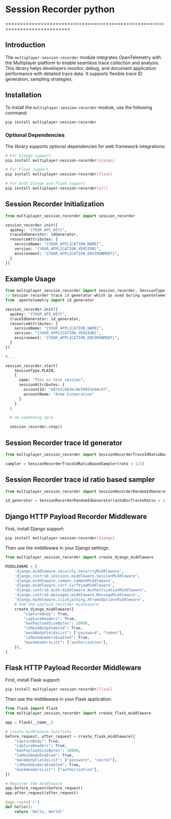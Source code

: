 # Session Recorder python
============================================================================
##  Introduction
The `multiplayer-session-recorder` module integrates OpenTelemetry with the Multiplayer platform to enable seamless trace collection and analysis. This library helps developers monitor, debug, and document application performance with detailed trace data. It supports flexible trace ID generation, sampling strategies.

## Installation

To install the `multiplayer-session-recorder` module, use the following command:

```bash
pip install multiplayer-session-recorder
```

### Optional Dependencies

The library supports optional dependencies for web framework integrations:

```bash
# For Django support
pip install multiplayer-session-recorder[django]

# For Flask support  
pip install multiplayer-session-recorder[flask]

# For both Django and Flask support
pip install multiplayer-session-recorder[all]
```

## Session Recorder Initialization

```python
from multiplayer_session_recorder import session_recorder

session_recorder.init({
  apiKey: "{YOUR_API_KEY}",
  traceIdGenerator: idGenerator,
  resourceAttributes: {
    serviceName: "{YOUR_APPLICATION_NAME}",
    version: "{YOUR_APPLICATION_VERSION}",
    environment: "{YOUR_APPLICATION_ENVIRONMENT}",
  }
})
```

## Example Usage

```python
from multiplayer_session_recorder import session_recorder, SessionType
// Session recorder trace id generator which is used during opentelemetry initialization
from .opentelemetry import id_generator

session_recorder.init({
  apiKey: "{YOUR_API_KEY}",
  traceIdGenerator: id_generator,
  resourceAttributes: {
    serviceName: "{YOUR_APPLICATION_NAME}",
    version: "{YOUR_APPLICATION_VERSION}",
    environment: "{YOUR_APPLICATION_ENVIRONMENT}",
  }
})

# ...

session_recorder.start(
    SessionType.PLAIN,
    {
      name: "This is test session",
      sessionAttributes: {
        accountId: "687e2c0d3ec8ef6053e9dc97",
        accountName: "Acme Corporation"
      }
    }
  )

  # do something here

  session_recorder.stop()
```

## Session Recorder trace Id generator

```python
from multiplayer_session_recorder import SessionRecorderTraceIdRatioBasedSampler

sampler = SessionRecorderTraceIdRatioBasedSampler(rate = 1/2)
```

## Session Recorder trace id ratio based sampler

```python
from multiplayer_session_recorder import SessionRecorderRandomIdGenerator

id_generator = SessionRecorderRandomIdGenerator(autoDocTracesRatio = 1/1000)
```

## Django HTTP Payload Recorder Middleware

First, install Django support:
```bash
pip install multiplayer-session-recorder[django]
```

Then use the middleware in your Django settings:

```python
from multiplayer_session_recorder import create_django_middleware

MIDDLEWARE = [
    'django.middleware.security.SecurityMiddleware',
    'django.contrib.sessions.middleware.SessionMiddleware',
    'django.middleware.common.CommonMiddleware',
    'django.middleware.csrf.CsrfViewMiddleware',
    'django.contrib.auth.middleware.AuthenticationMiddleware',
    'django.contrib.messages.middleware.MessageMiddleware',
    'django.middleware.clickjacking.XFrameOptionsMiddleware',
    # Add the payload recorder middleware
    create_django_middleware({
        "captureBody": True,
        "captureHeaders": True,
        "maxPayloadSizeBytes": 10000,
        "isMaskBodyEnabled": True,
        "maskBodyFieldsList": ["password", "token"],
        "isMaskHeadersEnabled": True,
        "maskHeadersList": ["authorization"],
    }),
]
```

## Flask HTTP Payload Recorder Middleware

First, install Flask support:
```bash
pip install multiplayer-session-recorder[flask]
```

Then use the middleware in your Flask application:

```python
from flask import Flask
from multiplayer_session_recorder import create_flask_middleware

app = Flask(__name__)

# Create middleware functions
before_request, after_request = create_flask_middleware({
    "captureBody": True,
    "captureHeaders": True,
    "maxPayloadSizeBytes": 10000,
    "isMaskBodyEnabled": True,
    "maskBodyFieldsList": ["password", "secret"],
    "isMaskHeadersEnabled": True,
    "maskHeadersList": ["authorization"],
})

# Register the middleware
app.before_request(before_request)
app.after_request(after_request)

@app.route('/')
def hello():
    return 'Hello, World!'
```

